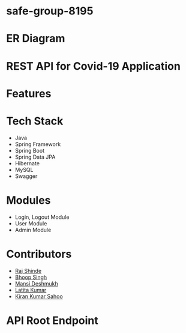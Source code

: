 # safe-group-8195

# ER Diagram

# REST API for Covid-19 Application

# Features

# Tech Stack
- Java
- Spring Framework
- Spring Boot
- Spring Data JPA
- Hibernate
- MySQL
- Swagger

# Modules
- Login, Logout Module
- User Module
- Admin Module

# Contributors
- <a href="https://github.com/raj2820">Raj Shinde</a>
- <a href="https://github.com/bhupirao"> Bhoop Singh</a>
- <a href="https://github.com/Mansi-Deshmukh">Mansi Deshmukh</a>
- <a href="https://github.com/lalitarana123456">Latita Kumar</a>
- <a href="https://github.com/kieransahoo">Kiran Kumar Sahoo</a>



# API Root Endpoint
